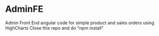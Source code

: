 # AdminFE
Admin Front End angular code for simple product and sales orders using HighCharts
Close this repo and do "npm install"
